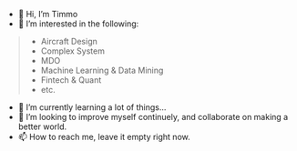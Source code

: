 - 👋 Hi, I’m Timmo
- 👀 I’m interested in the following:
>- Aircraft Design
>- Complex System
>- MDO
>- Machine Learning & Data Mining
>- Fintech & Quant
>- etc.
- 🌱 I’m currently learning  a lot of things...
- 💞️ I’m looking to improve myself continuely, and collaborate on making a better world.
- 📫 How to reach me, leave it empty right now.

<!---
quarktim/quarktim is a ✨ special ✨ repository because its `README.md` (this file) appears on your GitHub profile.
You can click the Preview link to take a look at your changes.
--->
